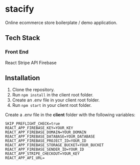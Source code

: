 # stacify

Online ecommerce store boilerplate / demo application.

## Tech Stack

### Front End

React
Stripe API
Firebase

## Installation

1. Clone the repository.
2. Run `npm install` in the client root folder.
3. Create an .env file in your client root folder.
4. Run `npm start` in your client root folder.

Create a .env file in the **client** folder with the following variables: 

    SKIP_PREFLIGHT_CHECK=true
    REACT_APP_FIREBASE_KEY=YOUR_KEY
    REACT_APP_FIREBASE_DOMAIN=YOUR_DOMAIN
    REACT_APP_FIREBASE_DATABASE=YOUR_DATABASE
    REACT_APP_FIREBASE_PROJECT_ID=YOUR_ID
    REACT_APP_FIREBASE_STORAGE_BUCKET=YOUR_BUCKET
    REACT_APP_FIREBASE_SENDER_ID=YOUR_ID
    REACT_APP_STRIPE_CHECKOUT=YOUR_KEY
    REACT_APP_API_URL=
